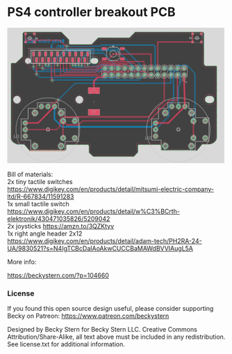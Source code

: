 # PS4 controller breakout PCB
 <a href="https://beckystern.com/?p=104660"><img src="assets/image.jpg?raw=true" width="500px"></a>

Bill of materials:<br/>
2x tiny tactile switches https://www.digikey.com/en/products/detail/mitsumi-electric-company-ltd/R-667834/11591283<br/>
1x small tactile switch https://www.digikey.com/en/products/detail/w%C3%BCrth-elektronik/430471035826/5209042<br/>
2x joysticks https://amzn.to/3QZKtyv<br/>
1x right angle header 2x12 https://www.digikey.com/en/products/detail/adam-tech/PH2RA-24-UA/9830521?s=N4IgTCBcDaIAoAkwCUCCBaMAWdBVVIAugL5A<br/>

More info:

https://beckystern.com/?p=104660

### License

If you found this open source design useful, please consider supporting Becky on Patreon: https://www.patreon.com/beckystern

Designed by Becky Stern for Becky Stern LLC.
Creative Commons Attribution/Share-Alike, all text above must be included in any redistribution. 
See license.txt for additional information.

